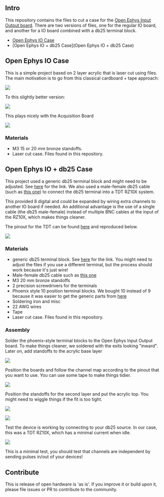 ## Intro

This repository contains the files to cut a case for the [Open Ephys Input Output board](https://open-ephys.org/acquisition-system/io-board-pcb).
There are two versions of files, one for the regular IO board, and another for a IO board combined with a db25 terminal block.

* [Open Ephys IO Case](https://github.com/matiasandina/oe_io_board_case#open-ephys-io-case)
* [Open Ephys IO + db25 Case](Open Ephys IO + db25 Case)

## Open Ephys IO Case

This is a simple project based on 2 layer acrylic that is laser cut using files. The main motivation is to go from this classical cardboard + tape approach:

![](/img/06.jpg)

To this slightly better version:

![](/img/07.jpg)

This plays nicely with the Acquisition Board

![](/img/08.jpg)

### Materials

* M3 15 or 20 mm bronze standoffs.
* Laser cut case. Files found in this repository.

## Open Ephys IO + db25 Case

This project used a generic db25 terminal block and might need to be adjusted. See [here](https://www.amazon.com/Connector-D-sub-25-pin-Terminal-Breakout/dp/B073RG3GG6/ref=asc_df_B073RG3GG6/?tag=hyprod-20&linkCode=df0&hvadid=216539509836&hvpos=&hvnetw=g&hvrand=17758274187648212718&hvpone=&hvptwo=&hvqmt=&hvdev=c&hvdvcmdl=&hvlocint=&hvlocphy=9002000&hvtargid=pla-348800028947&psc=1) for the link.
We also used a male-female db25 cable (such as [this one](https://www.amazon.com/dp/B092QWDZQZ/ref=twister_B092QTYJWY?_encoding=UTF8&th=1)) to connect the db25 terminal into a TDT RZ10X system.

This provided 8 digital and could be expanded by wiring extra channels to another IO board if needed.
An additional advantage is the use of a single cable (the db25 male-female) instead of multiple BNC cables at the input of the RZ10X, which makes things cleaner.

The pinout for the TDT can be found [here](https://www.tdt.com/docs/hardware/rz10-lux-integrated-processor/#db25-digital-io-pinout) and reproduced below.

![](https://www.tdt.com/docs/hardware/assets/images/RZ_DB25_DigitalIO_PO.png)

### Materials

* generic db25 terminal block. See [here](https://www.amazon.com/Connector-D-sub-25-pin-Terminal-Breakout/dp/B073RG3GG6/ref=asc_df_B073RG3GG6/?tag=hyprod-20&linkCode=df0&hvadid=216539509836&hvpos=&hvnetw=g&hvrand=17758274187648212718&hvpone=&hvptwo=&hvqmt=&hvdev=c&hvdvcmdl=&hvlocint=&hvlocphy=9002000&hvtargid=pla-348800028947&psc=1) for the link. You might need to adjust the files if you use a different terminal, but the process should work because it's just wire!
* Male-female db25 cable such as [this one](https://www.amazon.com/dp/B092QWDZQZ/ref=twister_B092QTYJWY?_encoding=UTF8&th=1)
* M3 20 mm bronze standoffs
* 2 precision screwdrivers for the terminals
* Phoenix style 10 position terminal blocks. We bought 10 instead of 9 because it was easier to get the generic parts from [here](https://www.amazon.com/Augiimor-15PCS-2-54mm-Terminal-Connector/dp/B08B3P8BF3/ref=sr_1_1?content-id=amzn1.sym.ea945d40-8e84-42be-ad5c-249b9bca6a40%3Aamzn1.sym.ea945d40-8e84-42be-ad5c-249b9bca6a40&crid=LO0KLJ0QGMNO&keywords=Terminal+Blocks&pd_rd_r=34f6a4ff-55dc-4279-a9ce-c62dfcd055c4&pd_rd_w=BgHsc&pd_rd_wg=q5rzY&pf_rd_p=ea945d40-8e84-42be-ad5c-249b9bca6a40&pf_rd_r=XCCGPE5VDCCF3R8Z1M9B&pid=rYagDl8&qid=1677857597&refinements=p_n_feature_thirteen_browse-bin%3A18945667011&s=industrial&sprefix=2.54%2Bmm%2Bmount%2Bterminal%2Bblock%2Ctools%2C73&sr=1-1)
* Soldering iron and misc
* 22 AWG wires
* Tape
* Laser cut case. Files found in this repository.

### Assembly

Solder the phoenix-style terminal blocks to the Open Ephys Input Output board. To make things cleaner, we soldered with the exits looking "inward". Later on, add standoffs to the acrylic base layer

![](/img/01.jpg)

Position the boards and follow the channel map according to the pinout that you want to use. You can use some tape to make things tidier.

![](/img/02.jpg)

Position the standoffs for the second layer and put the acrylic top. You might need to wiggle things if the fit is too tight.

![](/img/03.jpg)

![](/img/04.jpg)

Test the device is working by connecting to your db25 source. In our case, this was a TDT RZ10X, which has a minimal current when idle.

![](/img/output.gif)

This is a minimal test, you should test that channels are independent by sending pulses in/out of your devices!

## Contribute

This is release of open hardware is 'as is'. If you improve it or build upon it, please file issues or PR to contribute to the community.
